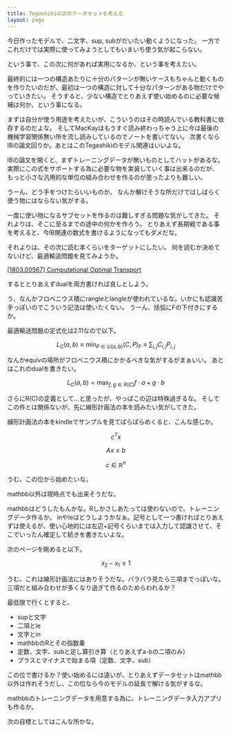 ```yaml
---
title: Tegashikiの次のデータセットを考える
layout: page
---
```


今日作ったモデルで、二文字、sup, subがだいたい動くようになった。
一方でこれだけでは実際に使ってみようとしてもいまいち使う気が起こらない。

という事で、この次に何があれば実用になるか、という事を考えたい。

最終的には一つの構造あたりに十分のパターンが無いケースもちゃんと動くものを作りたいのだが、最初は一つの構造に対して十分なパターンがある物だけでやっていきたい。
そうすると、少ない構造でとりあえず使い始めるのに必要な候補は何か、という事になる。

まずは自分が使う用途を考えたいが、こういうのはその時読んでいる教科書に依存するのだよな。
そしてMacKayはもうすぐ読み終わっちゃう上に今は最後の機械学習関係無い所を流し読みしているのでノートを書いてない。
次書くならIBの論文回りか。あとはこのTegashikiのモデル関連はいいよな。

IBの論文を開くと、まずトレーニングデータが無いものとしてハットがあるな。
実際にこの式をサポートする為に必要な物を実装していく事は出来るのだが、
もっと小さな汎用的な単位の組み合わせを作るのが思ったよりも難しい。

うーん、どう手をつけたらいいものか。
なんか解けそうな所だけではしばらく使う物にはならない気がする。

一度に使い物になるサブセットを作るのは難しすぎる問題な気がしてきた。
それよりは、そこに至るまでの途中の何かを作ろう。
とりあえず長期戦である事を考えると、今IB関連の数式を書けるようになってもダメだな。

それよりは、その次に読む本くらいをターゲットにしたい。
何を読むか決めてないけど、最適輸送問題を見てみようか。

[[1803.00567] Computational Optimal Transport](https://arxiv.org/abs/1803.00567)

するととりあえずdualを両方書ければ良しとしよう。

う、なんかフロベニウス積にrangleとlangleが使われているな。いかにも認識苦手っぽいのでこういう記法は使いたくない。
うーん、括弧にFの下付きにするか。

最適輸送問題の定式化は2.11なので以下。

$$ L_C(a, b) \equiv \min_{P \in U(a, b)} (C, P)_F \equiv \sum _{i, j} C_{i, j} P_{i, j} $$

なんかequivの場所がフロベニウス積にかかるべきな気がするがまぁいい。
あとはこれのdualを書きたい。

$$ L_C(a, b) = \max_{f, g \in R(C)} f \cdot a + g \cdot b $$

さらにR(C)の定義として…と思ったが、やっぱこの辺は特殊過ぎるな。
そしてこの件とは関係ないが、先に線形計画法の本を読みたい気がしてきた。

線形計画法の本をkindleでサンプルを見てぱらぱらめくると、こんな感じか。

$$ c^T x $$

$$ Ax \le b $$

$$ c \in \mathbb{R}^n $$

うむ、この位から始めたいな。

mathbb以外は現時点でも出来そうだな。

mathbbはどうしたもんかな。Rしかさしあたっては使わないので、トレーニングデータ作るか。
inやleはどうしようかなぁ。記号として一つ書ければとりあえずは使えるが、使い心地的には左辺+記号くらいまでは入力して認識させて、そこでいったん確定して続きを書きたいよな。

次のページを眺めると以下。

$$ x_2 - x_1 \le 1 $$

うむ、これは線形計画法にはありそうだな。パラパラ見たら三項までっぽいな。
三項だと組み合わせが多くなり過ぎて作るのためらわれるか？

最低限で行くとすると、

- supと文字
- 二項とle
- 文字とin
- mathbbのRとその指数乗
- 定数、文字、subと足し算引き算（とりあえずa-bの二項のみ）
- プラスとマイナスで始まる項（定数、文字、sub）

この位で書けるか？使い始めるには遠いが、とりあえずデータセットはmathbb以外は作れそうだし、この位なら今のモデルの延長で解ける気がするな。

mathbbのトレーニングデータを用意する為に、トレーニングデータ入力アプリも作るか。

次の目標としてはこんな所かな。